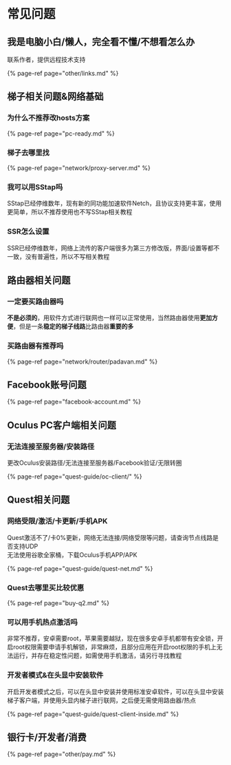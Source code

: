 # 常见问题

## 我是电脑小白/懒人，完全看不懂/不想看怎么办

联系作者，提供远程技术支持

{% page-ref page="other/links.md" %}

## 梯子相关问题&网络基础

### 为什么不推荐改hosts方案

{% page-ref page="pc-ready.md" %}

### 梯子去哪里找

{% page-ref page="network/proxy-server.md" %}

### 我可以用SStap吗

SStap已经停维数年，现有新的同功能加速软件Netch，且协议支持更丰富，使用更简单，所以不推荐使用也不写SStap相关教程

### SSR怎么设置

SSR已经停维数年，网络上流传的客户端很多为第三方修改版，界面/设置等都不一致，没有普遍性，所以不写相关教程

## 路由器相关问题

### 一定要买路由器吗

**不是必须的**，用软件方式进行联网也一样可以正常使用，当然路由器使用**更加方便**，但是一条**稳定的梯子线路**比路由器**重要的多**

### 买路由器有推荐吗

{% page-ref page="network/router/padavan.md" %}

## Facebook账号问题

{% page-ref page="facebook-account.md" %}

## Oculus PC客户端相关问题

### 无法连接至服务器/安装路径

更改Oculus安装路径/无法连接至服务器/Facebook验证/无限转圈

{% page-ref page="quest-guide/oc-client/" %}

## Quest相关问题

### 网络受限/激活/卡更新/手机APK

Quest激活不了/卡0%更新，网络无法连接/网络受限等问题，请查询节点线路是否支持UDP  
无法使用谷歌全家桶，下载Oculus手机APP/APK

{% page-ref page="quest-guide/quest-net.md" %}

### Quest去哪里买比较优惠

{% page-ref page="buy-q2.md" %}

### 可以用手机热点激活吗

非常不推荐，安卓需要root，苹果需要越狱，现在很多安卓手机都带有安全锁，开启root权限需要申请手机解锁，非常麻烦，且部分应用在开启root权限的手机上无法运行，并存在稳定性问题，如需使用手机激活，请另行寻找教程

### 开发者模式&在头显中安装软件

开启开发者模式之后，可以在头显中安装并使用标准安卓软件，可以在头显中安装梯子客户端，并使用头显内梯子进行联网，之后便无需使用路由器/热点

{% page-ref page="quest-guide/quest-client-inside.md" %}

## 银行卡/开发者/消费

{% page-ref page="other/pay.md" %}

